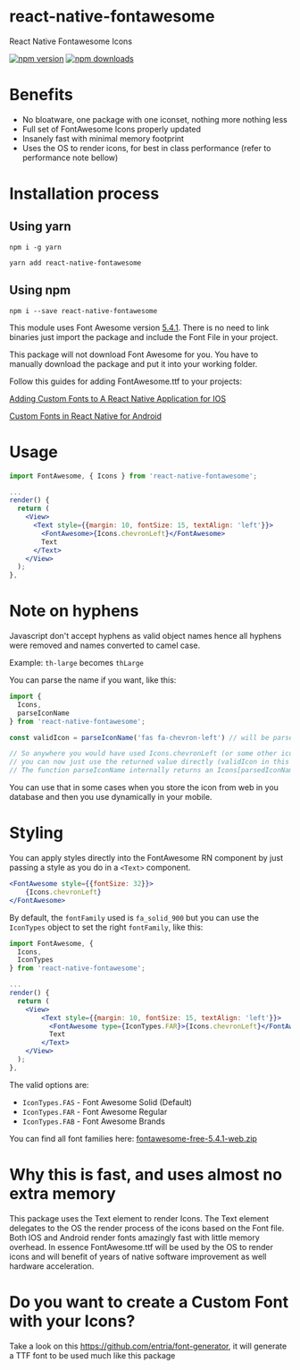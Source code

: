 # react-native-fontawesome
React Native Fontawesome Icons

[![npm version](https://img.shields.io/npm/v/react-native-fontawesome.svg?style=flat-square)](https://www.npmjs.com/package/react-native-fontawesome)
[![npm downloads](https://img.shields.io/npm/dm/react-native-fontawesome.svg?style=flat-square)](https://www.npmjs.com/package/react-native-fontawesome)

# Benefits
- No bloatware, one package with one iconset, nothing more nothing less
- Full set of FontAwesome Icons properly updated
- Insanely fast with minimal memory footprint
- Uses the OS to render icons, for best in class performance (refer to performance note bellow)

# Installation process

## Using yarn
`npm i -g yarn`

`yarn add react-native-fontawesome`

## Using npm
`npm i --save react-native-fontawesome`

This module uses Font Awesome version [5.4.1](https://github.com/FortAwesome/Font-Awesome/releases/tag/5.4.1). There is no need to link binaries just import the package and include the Font File in your project.

This package will not download Font Awesome for you. You have to manually download the package and put it into your working folder.

Follow this guides for adding FontAwesome.ttf to your projects:

[Adding Custom Fonts to A React Native Application for IOS](https://medium.com/@dabit3/adding-custom-fonts-to-react-native-b266b41bff7f)

[Custom Fonts in React Native for Android](https://medium.com/@gattermeier/custom-fonts-in-react-native-for-android-b8a331a7d2a7)


# Usage
```jsx
import FontAwesome, { Icons } from 'react-native-fontawesome';

...
render() {
  return (
    <View>
      <Text style={{margin: 10, fontSize: 15, textAlign: 'left'}}>
        <FontAwesome>{Icons.chevronLeft}</FontAwesome>
        Text
      </Text>
    </View>
  );
},
```

# Note on hyphens
Javascript don't accept hyphens as valid object names hence all hyphens were removed and
names converted to camel case.

Example: `th-large` becomes `thLarge`

You can parse the name if you want, like this:

```jsx
import { 
  Icons,
  parseIconName 
} from 'react-native-fontawesome';

const validIcon = parseIconName('fas fa-chevron-left') // will be parsed to chevronLeft

// So anywhere you would have used Icons.chevronLeft (or some other icon name) 
// you can now just use the returned value directly (validIcon in this example).  
// The function parseIconName internally returns an Icons[parsedIconName] result.

```

You can use that in some cases when you store the icon from web in you database and then you use dynamically in your mobile.

# Styling
You can apply styles directly into the FontAwesome RN component by just passing a style as you do in a `<Text>` component.

```jsx
<FontAwesome style={{fontSize: 32}}>
    {Icons.chevronLeft}
</FontAwesome>
```

By default, the `fontFamily` used is `fa_solid_900` but you can use the `IconTypes` object to set the right `fontFamily`, like this:

```jsx
import FontAwesome, { 
  Icons,
  IconTypes
} from 'react-native-fontawesome';

...
render() {
  return (
    <View>
        <Text style={{margin: 10, fontSize: 15, textAlign: 'left'}}>
          <FontAwesome type={IconTypes.FAR}>{Icons.chevronLeft}</FontAwesome>
          Text
        </Text>
    </View>
  );
},
```

The valid options are:

* `IconTypes.FAS` - Font Awesome Solid (Default)
* `IconTypes.FAR` - Font Awesome Regular
* `IconTypes.FAB` - Font Awesome Brands

You can find all font families here: [fontawesome-free-5.4.1-web.zip](https://github.com/FortAwesome/Font-Awesome/releases/download/5.4.1/fontawesome-free-5.4.1-web.zip)

# Why this is fast, and uses almost no extra memory
This package uses the Text element to render Icons. The Text element delegates
to the OS the render process of the icons based on the Font file.
Both IOS and Android render fonts amazingly fast with little memory overhead. In essence
FontAwesome.ttf will be used by the OS to render icons and will benefit of years
of native software improvement as well hardware acceleration.

# Do you want to create a Custom Font with your Icons?

Take a look on this https://github.com/entria/font-generator, it will generate a TTF font to be used much like this package

